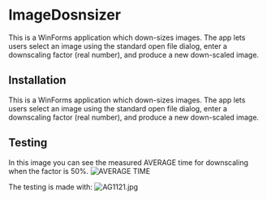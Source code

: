 # ImageDosnsizer

This is a WinForms application which down-sizes images. 
The app lets users select an image using the standard open file dialog, enter a downscaling factor (real number), and produce a new down-scaled image.  

## Installation

This is a WinForms application which down-sizes images. 
The app lets users select an image using the standard open file dialog, enter a downscaling factor (real number), and produce a new down-scaled image.  

## Testing

In this image you can see the measured AVERAGE time for downscaling when the factor is 50%. 
![AVERAGE TIME](C:/Users/krisd//Downloads/AverageTimeDownscaling.png)

The testing is made with: 
![AG1121.jpg](C:/Users/krisd/Downloads/AG1121.jpg)
